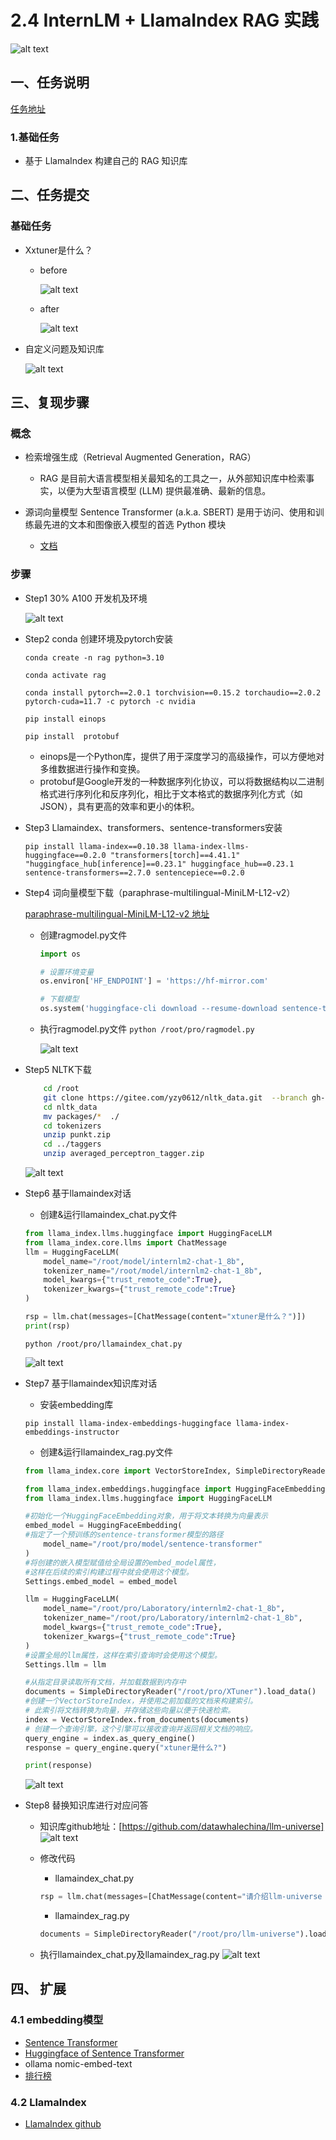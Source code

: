 # 2.4 InternLM + LlamaIndex RAG 实践

![alt text](image-26.png)

## 一、任务说明

[任务地址](https://github.com/InternLM/Tutorial/blob/camp3/docs/L1/LlamaIndex/task.md)

### 1.基础任务

- 基于 LlamaIndex 构建自己的 RAG 知识库

## 二、任务提交

### 基础任务

- Xxtuner是什么？

    - before 

        ![alt text](image-30.png)
    
    - after

        ![alt text](image-31.png)

- 自定义问题及知识库

    ![alt text](image-33.png)


## 三、复现步骤

### 概念

  - 检索增强生成（Retrieval Augmented Generation，RAG）

    - RAG 是目前大语言模型相关最知名的工具之一，从外部知识库中检索事实，以便为大型语言模型 (LLM) 提供最准确、最新的信息。

  - 源词向量模型 Sentence Transformer  (a.k.a. SBERT) 是用于访问、使用和训练最先进的文本和图像嵌入模型的首选 Python 模块

    - [文档](https://www.sbert.net/)

### 步骤

- Step1 30% A100 开发机及环境

    ![alt text](image-27.png)

- Step2 conda 创建环境及pytorch安装

    ``` conda create -n rag python=3.10 ```

    ``` conda activate rag ```

    ```conda install pytorch==2.0.1 torchvision==0.15.2 torchaudio==2.0.2 pytorch-cuda=11.7 -c pytorch -c nvidia```

    ```pip install einops```
    
    ```pip install  protobuf ```

    - einops是一个Python库，提供了用于深度学习的高级操作，可以方便地对多维数据进行操作和变换。
    - protobuf是Google开发的一种数据序列化协议，可以将数据结构以二进制格式进行序列化和反序列化，相比于文本格式的数据序列化方式（如JSON），具有更高的效率和更小的体积。

- Step3 Llamaindex、transformers、sentence-transformers安装

    ```pip install llama-index==0.10.38 llama-index-llms-huggingface==0.2.0 "transformers[torch]==4.41.1" "huggingface_hub[inference]==0.23.1" huggingface_hub==0.23.1 sentence-transformers==2.7.0 sentencepiece==0.2.0```

- Step4 词向量模型下载（paraphrase-multilingual-MiniLM-L12-v2）

    [paraphrase-multilingual-MiniLM-L12-v2 地址](https://huggingface.co/sentence-transformers/)

    - 创建ragmodel.py文件
        ```python 
        import os

        # 设置环境变量
        os.environ['HF_ENDPOINT'] = 'https://hf-mirror.com'

        # 下载模型
        os.system('huggingface-cli download --resume-download sentence-transformers/paraphrase-multilingual-MiniLM-L12-v2 --local-dir /root/pro/model/sentence-transformer')
        ```
    - 执行ragmodel.py文件
        ``` python /root/pro/ragmodel.py ```

        ![alt text](image-28.png)

- Step5 NLTK下载

    ``` bash 
        cd /root
        git clone https://gitee.com/yzy0612/nltk_data.git  --branch gh-pages
        cd nltk_data
        mv packages/*  ./
        cd tokenizers
        unzip punkt.zip
        cd ../taggers
        unzip averaged_perceptron_tagger.zip
    ```
    ![alt text](image-29.png)

- Step6 基于llamaindex对话

    - 创建&运行llamaindex_chat.py文件

    ```python
    from llama_index.llms.huggingface import HuggingFaceLLM
    from llama_index.core.llms import ChatMessage
    llm = HuggingFaceLLM(
        model_name="/root/model/internlm2-chat-1_8b",
        tokenizer_name="/root/model/internlm2-chat-1_8b",
        model_kwargs={"trust_remote_code":True},
        tokenizer_kwargs={"trust_remote_code":True}
    )

    rsp = llm.chat(messages=[ChatMessage(content="xtuner是什么？")])
    print(rsp)
    ```

    ``` python /root/pro/llamaindex_chat.py ```

    ![alt text](image-30.png)

- Step7 基于llamaindex知识库对话

    - 安装embedding库

    ``` pip install llama-index-embeddings-huggingface llama-index-embeddings-instructor ```

    - 创建&运行llamaindex_rag.py文件

    ```python
    from llama_index.core import VectorStoreIndex, SimpleDirectoryReader, Settings

    from llama_index.embeddings.huggingface import HuggingFaceEmbedding
    from llama_index.llms.huggingface import HuggingFaceLLM

    #初始化一个HuggingFaceEmbedding对象，用于将文本转换为向量表示
    embed_model = HuggingFaceEmbedding(
    #指定了一个预训练的sentence-transformer模型的路径
        model_name="/root/pro/model/sentence-transformer"
    )
    #将创建的嵌入模型赋值给全局设置的embed_model属性，
    #这样在后续的索引构建过程中就会使用这个模型。
    Settings.embed_model = embed_model

    llm = HuggingFaceLLM(
        model_name="/root/pro/Laboratory/internlm2-chat-1_8b",
        tokenizer_name="/root/pro/Laboratory/internlm2-chat-1_8b",
        model_kwargs={"trust_remote_code":True},
        tokenizer_kwargs={"trust_remote_code":True}
    )
    #设置全局的llm属性，这样在索引查询时会使用这个模型。
    Settings.llm = llm

    #从指定目录读取所有文档，并加载数据到内存中
    documents = SimpleDirectoryReader("/root/pro/XTuner").load_data()
    #创建一个VectorStoreIndex，并使用之前加载的文档来构建索引。
    # 此索引将文档转换为向量，并存储这些向量以便于快速检索。
    index = VectorStoreIndex.from_documents(documents)
    # 创建一个查询引擎，这个引擎可以接收查询并返回相关文档的响应。
    query_engine = index.as_query_engine()
    response = query_engine.query("xtuner是什么?")

    print(response)    
    ```

    ![alt text](image-31.png)

- Step8 替换知识库进行对应问答

    - 知识库github地址：[https://github.com/datawhalechina/llm-universe]
        ![alt text](image-32.png)

    - 修改代码
        - llamaindex_chat.py
        ```python
        rsp = llm.chat(messages=[ChatMessage(content="请介绍llm-universe ")])
        ```
        - llamaindex_rag.py
        ```python
        documents = SimpleDirectoryReader("/root/pro/llm-universe").load_data() 
        ```
    - 执行llamaindex_chat.py及llamaindex_rag.py
    ![alt text](image-33.png)




## 四、 扩展

### 4.1 embedding模型

- [Sentence Transformer](https://www.sbert.net/)
- [Huggingface of Sentence Transformer](https://huggingface.co/sentence-transformers)
- ollama nomic-embed-text
- [排行榜](https://huggingface.co/spaces/mteb/leaderboard)

### 4.2 LlamaIndex 

- [LlamaIndex github](https://github.com/run-llama/llama_index)